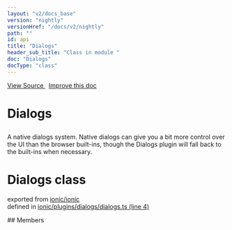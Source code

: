 ```yaml
---
layout: "v2/docs_base"
version: "nightly"
versionHref: "/docs/v2/nightly"
path: ""
id: api
title: "Dialogs"
header_sub_title: "Class in module "
doc: "Dialogs"
docType: "class"
---
```



<div class="improve-docs">
  <a href='http://github.com/driftyco/ionic2/tree/master/ionic/plugins/dialogs/dialogs.ts#L3'>
    View Source
  </a>
  &nbsp;
  <a href='http://github.com/driftyco/ionic2/edit/master/ionic/plugins/dialogs/dialogs.ts#L3'>
    Improve this doc
  </a>
</div>




<h1 class="api-title">

  Dialogs



</h1>





<p>A native dialogs system. Native dialogs can give you a bit more
control over the UI than the browser built-ins, though the Dialogs
plugin will fall back to the built-ins when necessary.</p>


<h1 class="class export">Dialogs <span class="type">class</span></h1>
<p class="module">exported from <a href='undefined'>ionic/ionic</a><br/>
defined in <a href="https://github.com/driftyco/ionic2/tree/master/ionic/plugins/dialogs/dialogs.ts#L4-L86">ionic/plugins/dialogs/dialogs.ts (line 4)</a>
</p>
## Members

